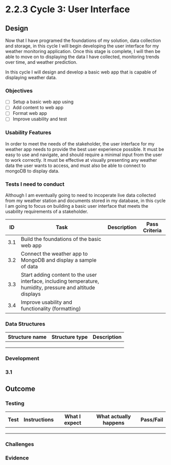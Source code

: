 # 2.2.3 Cycle 3: User Interface

## Design

Now that I have programed the foundations of my solution, data collection and storage, in this cycle I will begin developing the user interface for my weather monitoring application. Once this stage is complete, I will then be able to move on to displaying the data I have collected, monitoring trends over time, and weather prediction.

In this cycle I will design and develop a basic web app that is capable of displaying weather data.&#x20;

### Objectives

* [ ] Setup a basic web app using
* [ ] Add content to web app
* [ ] Format web app
* [ ] Improve usability and test

### Usability Features

In order to meet the needs of the stakeholder, the user interface for my weather app needs to provide the best user experience possible. It must be easy to use and navigate, and should require a minimal input from the user to work correctly. It must be effective at visually presenting any weather data the user wants to access, and must also be able to connect to mongoDB to display data.

### Tests I need to conduct

Although I am eventually going to need to incoperate live  data collected from my weather station and documents stored in my database, in this cycle I am going to focus on building a basic user interface that meets the usability requirements of a stakeholder.

| ID  | Task                                                                                                         | Description | Pass Criteria |
| --- | ------------------------------------------------------------------------------------------------------------ | ----------- | ------------- |
| 3.1 | Build the foundations of the basic web app                                                                   |             |               |
| 3.2 | Connect the weather app to MongoDB and display a sample of data                                              |             |               |
| 3.3 | Start adding content to the user interface, including temperature, humidity, pressure and altitude displays  |             |               |
| 3.4 | Improve usability and functionality (formatting)                                                             |             |               |

### Data Structures

| Structure name | Structure type | Description |
| -------------- | -------------- | ----------- |
|                |                |             |
|                |                |             |
|                |                |             |

### Development

### 3.1

## Outcome

### Testing



| Test | Instructions | What I expect | What actually happens | Pass/Fail |
| ---- | ------------ | ------------- | --------------------- | --------- |
|      |              |               |                       |           |
|      |              |               |                       |           |
|      |              |               |                       |           |

### Challenges

### Evidence
